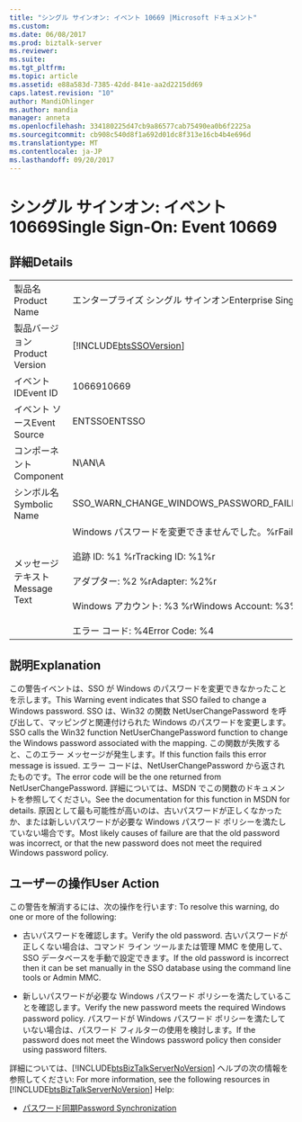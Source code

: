 ```yaml
---
title: "シングル サインオン: イベント 10669 |Microsoft ドキュメント"
ms.custom: 
ms.date: 06/08/2017
ms.prod: biztalk-server
ms.reviewer: 
ms.suite: 
ms.tgt_pltfrm: 
ms.topic: article
ms.assetid: e88a583d-7385-42dd-841e-aa2d2215dd69
caps.latest.revision: "10"
author: MandiOhlinger
ms.author: mandia
manager: anneta
ms.openlocfilehash: 334180225d47cb9a86577cab75490ea0b6f2225a
ms.sourcegitcommit: cb908c540d8f1a692d01dc8f313e16cb4b4e696d
ms.translationtype: MT
ms.contentlocale: ja-JP
ms.lasthandoff: 09/20/2017
---
```

# <a name="single-sign-on-event-10669"></a><span data-ttu-id="36745-102">シングル サインオン: イベント 10669</span><span class="sxs-lookup"><span data-stu-id="36745-102">Single Sign-On: Event 10669</span></span>
## <a name="details"></a><span data-ttu-id="36745-103">詳細</span><span class="sxs-lookup"><span data-stu-id="36745-103">Details</span></span>  
  
|||  
|-|-|  
|<span data-ttu-id="36745-104">製品名</span><span class="sxs-lookup"><span data-stu-id="36745-104">Product Name</span></span>|<span data-ttu-id="36745-105">エンタープライズ シングル サインオン</span><span class="sxs-lookup"><span data-stu-id="36745-105">Enterprise Single Sign-On</span></span>|  
|<span data-ttu-id="36745-106">製品バージョン</span><span class="sxs-lookup"><span data-stu-id="36745-106">Product Version</span></span>|[!INCLUDE[btsSSOVersion](../includes/btsssoversion-md.md)]|  
|<span data-ttu-id="36745-107">イベント ID</span><span class="sxs-lookup"><span data-stu-id="36745-107">Event ID</span></span>|<span data-ttu-id="36745-108">10669</span><span class="sxs-lookup"><span data-stu-id="36745-108">10669</span></span>|  
|<span data-ttu-id="36745-109">イベント ソース</span><span class="sxs-lookup"><span data-stu-id="36745-109">Event Source</span></span>|<span data-ttu-id="36745-110">ENTSSO</span><span class="sxs-lookup"><span data-stu-id="36745-110">ENTSSO</span></span>|  
|<span data-ttu-id="36745-111">コンポーネント</span><span class="sxs-lookup"><span data-stu-id="36745-111">Component</span></span>|<span data-ttu-id="36745-112">N\A</span><span class="sxs-lookup"><span data-stu-id="36745-112">N\A</span></span>|  
|<span data-ttu-id="36745-113">シンボル名</span><span class="sxs-lookup"><span data-stu-id="36745-113">Symbolic Name</span></span>|<span data-ttu-id="36745-114">SSO_WARN_CHANGE_WINDOWS_PASSWORD_FAILED</span><span class="sxs-lookup"><span data-stu-id="36745-114">SSO_WARN_CHANGE_WINDOWS_PASSWORD_FAILED</span></span>|  
|<span data-ttu-id="36745-115">メッセージ テキスト</span><span class="sxs-lookup"><span data-stu-id="36745-115">Message Text</span></span>|<span data-ttu-id="36745-116">Windows パスワードを変更できませんでした。%r</span><span class="sxs-lookup"><span data-stu-id="36745-116">Failed to change the Windows password.%r</span></span><br /><br /> <span data-ttu-id="36745-117">追跡 ID: %1 %r</span><span class="sxs-lookup"><span data-stu-id="36745-117">Tracking ID: %1%r</span></span><br /><br /> <span data-ttu-id="36745-118">アダプター: %2 %r</span><span class="sxs-lookup"><span data-stu-id="36745-118">Adapter: %2%r</span></span><br /><br /> <span data-ttu-id="36745-119">Windows アカウント: %3 %r</span><span class="sxs-lookup"><span data-stu-id="36745-119">Windows Account: %3%r</span></span><br /><br /> <span data-ttu-id="36745-120">エラー コード: %4</span><span class="sxs-lookup"><span data-stu-id="36745-120">Error Code: %4</span></span>|  
  
## <a name="explanation"></a><span data-ttu-id="36745-121">説明</span><span class="sxs-lookup"><span data-stu-id="36745-121">Explanation</span></span>  
 <span data-ttu-id="36745-122">この警告イベントは、SSO が Windows のパスワードを変更できなかったことを示します。</span><span class="sxs-lookup"><span data-stu-id="36745-122">This Warning event indicates that SSO failed to change a Windows password.</span></span> <span data-ttu-id="36745-123">SSO は、Win32 の関数 NetUserChangePassword を呼び出して、マッピングと関連付けられた Windows のパスワードを変更します。</span><span class="sxs-lookup"><span data-stu-id="36745-123">SSO calls the Win32 function NetUserChangePassword function to change the Windows password associated with the mapping.</span></span> <span data-ttu-id="36745-124">この関数が失敗すると、このエラー メッセージが発生します。</span><span class="sxs-lookup"><span data-stu-id="36745-124">If this function fails this error message is issued.</span></span> <span data-ttu-id="36745-125">エラー コードは、NetUserChangePassword から返されたものです。</span><span class="sxs-lookup"><span data-stu-id="36745-125">The error code will be the one returned from NetUserChangePassword.</span></span> <span data-ttu-id="36745-126">詳細については、MSDN でこの関数のドキュメントを参照してください。</span><span class="sxs-lookup"><span data-stu-id="36745-126">See the documentation for this function in MSDN for details.</span></span> <span data-ttu-id="36745-127">原因として最も可能性が高いのは、古いパスワードが正しくなかったか、または新しいパスワードが必要な Windows パスワード ポリシーを満たしていない場合です。</span><span class="sxs-lookup"><span data-stu-id="36745-127">Most likely causes of failure are that the old password was incorrect, or that the new password does not meet the required Windows password policy.</span></span>  
  
## <a name="user-action"></a><span data-ttu-id="36745-128">ユーザーの操作</span><span class="sxs-lookup"><span data-stu-id="36745-128">User Action</span></span>  
 <span data-ttu-id="36745-129">この警告を解消するには、次の操作を行います: </span><span class="sxs-lookup"><span data-stu-id="36745-129">To resolve this warning, do one or more of the following:</span></span>  
  
-   <span data-ttu-id="36745-130">古いパスワードを確認します。</span><span class="sxs-lookup"><span data-stu-id="36745-130">Verify the old password.</span></span> <span data-ttu-id="36745-131">古いパスワードが正しくない場合は、コマンド ライン ツールまたは管理 MMC を使用して、SSO データベースを手動で設定できます。</span><span class="sxs-lookup"><span data-stu-id="36745-131">If the old password is incorrect then it can be set manually in the SSO database using the command line tools or Admin MMC.</span></span>  
  
-   <span data-ttu-id="36745-132">新しいパスワードが必要な Windows パスワード ポリシーを満たしていることを確認します。</span><span class="sxs-lookup"><span data-stu-id="36745-132">Verify the new password meets the required Windows password policy.</span></span> <span data-ttu-id="36745-133">パスワードが Windows パスワード ポリシーを満たしていない場合は、パスワード フィルターの使用を検討します。</span><span class="sxs-lookup"><span data-stu-id="36745-133">If the password does not meet the Windows password policy then consider using password filters.</span></span>  
  
 <span data-ttu-id="36745-134">詳細については、[!INCLUDE[btsBizTalkServerNoVersion](../includes/btsbiztalkservernoversion-md.md)] ヘルプの次の情報を参照してください: </span><span class="sxs-lookup"><span data-stu-id="36745-134">For more information, see the following resources in [!INCLUDE[btsBizTalkServerNoVersion](../includes/btsbiztalkservernoversion-md.md)] Help:</span></span>  
  
-   [<span data-ttu-id="36745-135">パスワード同期</span><span class="sxs-lookup"><span data-stu-id="36745-135">Password Synchronization</span></span>](../core/password-synchronization2.md)